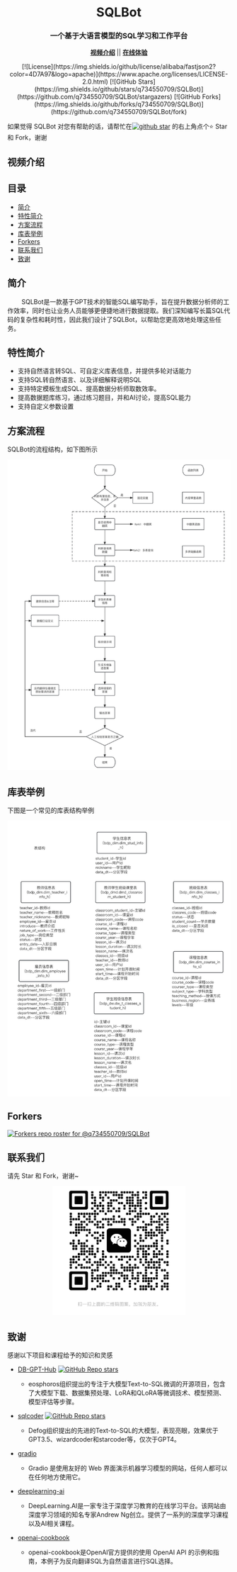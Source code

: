 
<h1 align="center">SQLBot</h1>

<div align="center">
  <h3>一个基于大语言模型的SQL学习和工作平台</h3>
  <p align = "center">
    <a href="https://"><strong>视频介绍</strong></a>
  ||
    <a href="https://huggingface.co/spaces/kkAIGC/SQLBot"><strong>在线体验</strong></a>  

  <p align = "center">
    [![License](https://img.shields.io/github/license/alibaba/fastjson2?color=4D7A97&logo=apache)](https://www.apache.org/licenses/LICENSE-2.0.html)
    [![GitHub Stars](https://img.shields.io/github/stars/q734550709/SQLBot)](https://github.com/q734550709/SQLBot/stargazers)
    [![GitHub Forks](https://img.shields.io/github/forks/q734550709/SQLBot)](https://github.com/q734550709/SQLBot/fork)
</div>




如果觉得 SQLBot 对您有帮助的话，请帮忙在<a target="_blank" href='https://github.com/q734550709/SQLBot'><img src="https://img.shields.io/github/stars/q734550709/SQLBot.svg?style=flat-square&label=Stars&logo=github" alt="github star"/></a>
的右上角点个⭐ Star 和 Fork，谢谢
</div>

## 视频介绍

## 目录
- [简介](#简介)
- [特性简介](#特性简介)
- [方案流程](#方案流程)
- [库表举例](#库表举例)
- [Forkers](#Forkers)
- [联系我们](#联系我们)
- [致谢](#致谢)

## 简介
&emsp; &emsp;SQLBot是一款基于GPT技术的智能SQL编写助手，旨在提升数据分析师的工作效率，同时也让业务人员能够更便捷地进行数据提取。我们深知编写长篇SQL代码的复杂性和耗时性，因此我们设计了SQLBot，以帮助您更高效地处理这些任务。

## 特性简介
- 支持自然语言转SQL、可自定义库表信息，并提供多轮对话能力
- 支持SQL转自然语言、以及详细解释说明SQL
- 支持特定模板生成SQL、提高数据分析师取数效率。
- 提高数据题库练习，通过练习题目，并和AI讨论，提高SQL能力
- 支持自定义参数设置

## 方案流程
SQLBot的流程结构，如下图所示

<p align="center">
  <img src="./assets/flowchart.jpg" width="800px" />
</p>

## 库表举例
下图是一个常见的库表结构举例
<p align="center">
  <img src="./assets/data_structure.jpg" width="800px" />
</p>

## Forkers
[![Forkers repo roster for @q734550709/SQLBot](https://reporoster.com/forks/q734550709/SQLBot)](https://github.com/q734550709/SQLBot/network/members)


## 联系我们
请先 Star 和 Fork，谢谢~
<p align="center">
  <img src="./assets/wechat.jpg" width="300px" />
</p>

## 致谢
感谢以下项目和课程给予的知识和灵感
- [DB-GPT-Hub](https://github.com/eosphoros-ai/DB-GPT-Hub)
[![GitHub Repo stars](https://img.shields.io/github/stars/eosphoros-ai/DB-GPT-Hub?style=social)](https://github.com/eosphoros-ai/DB-GPT-Hub/stargazers)
  - eosphoros组织提出的专注于大模型Text-to-SQL微调的开源项目，包含了大模型下载、数据集预处理、LoRA和QLoRA等微调技术、模型预测、模型评估等步骤。

- [sqlcoder](https://github.com/defog-ai/sqlcoder)
[![GitHub Repo stars](https://img.shields.io/github/stars/defog-ai/sqlcoder?style=social)](https://github.com/defog-ai/sqlcoder/stargazers)
  - Defog组织提出的先进的Text-to-SQL的大模型，表现亮眼，效果优于GPT3.5、wizardcoder和starcoder等，仅次于GPT4。

- [gradio](https://www.gradio.app/docs)
  - Gradio 是使用友好的 Web 界面演示机器学习模型的网站，任何人都可以在任何地方使用它。

- [deeplearning-ai](https://learn.deeplearning.ai/)
  -  DeepLearning.AI是一家专注于深度学习教育的在线学习平台。该网站由深度学习领域的知名专家Andrew Ng创立。提供了一系列的深度学习课程以及AI相关课程。

- [openai-cookbook](https://github.com/openai/openai-cookbook/blob/main/examples/Backtranslation_of_SQL_queries.py)
  - openai-cookbook是OpenAI官方提供的使用 OpenAI API 的示例和指南，本例子为反向翻译SQL为自然语言进行SQL选择。
